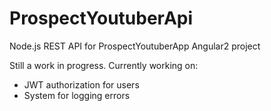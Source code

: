 # ProspectYoutuberApi
Node.js REST API for ProspectYoutuberApp Angular2 project

Still a work in progress. Currently working on:

* JWT authorization for users
* System for logging errors
